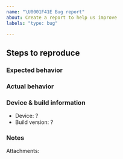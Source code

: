 ```yaml
---
name: "\U0001F41E Bug report"
about: Create a report to help us improve
labels: "type: bug"

---
```


## Steps to reproduce

### Expected behavior

### Actual behavior

### Device & build information
* Device: ?
* Build version: ?
### Notes
Attachments: 
